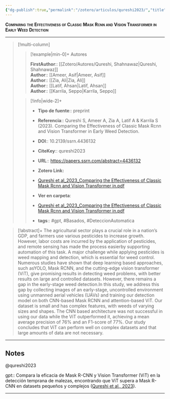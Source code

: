 ```yaml
---
{"dg-publish":true,"permalink":"/zotero/articulos/qureshi2023/","title":"Comparing the Effectiveness of Classic Mask Rcnn and Vision Transformer in Early Weed Detection","tags":["#zotero"]}
---
```



<span style="font-variant:small-caps; font-weight: bold;">Comparing the Effectiveness of Classic Mask Rcnn and Vision Transformer in Early Weed Detection</span>

---


> [!multi-column]
>
>> [!example|min-0]+ Autores
>> 
>> **FirstAuthor**:: [[Zotero/Autores/Qureshi, Shahnawaz\|Qureshi, Shahnawaz]]  
>> **Author**:: [[Ameer, Asif\|Ameer, Asif]]  
>> **Author**:: [[Zia, Ali\|Zia, Ali]]  
>> **Author**:: [[Latif, Ahsan\|Latif, Ahsan]]  
>> **Author**:: [[Karrila, Seppo\|Karrila, Seppo]]  
 >
>
>> [!info|wide-2]+
>>
>> - **Tipo de fuente**:: preprint
>> - **Referencia**:: Qureshi S, Ameer A, Zia A, Latif A & Karrila S (2023). Comparing the Effectiveness of Classic Mask Rcnn and Vision Transformer in Early Weed Detection.
>> - **DOI**:: 10.2139/ssrn.4436132
>> - **CiteKey**:: qureshi2023
>> - **URL**:: https://papers.ssrn.com/abstract=4436132
>> - **Zotero Link:** 
>> - [Qureshi et al_2023_Comparing the Effectiveness of Classic Mask Rcnn and Vision Transformer in.pdf](zotero://select/library/items/6E3N242J)
>>
>> - **Ver en carpeta**: 
>> - [Qureshi et al_2023_Comparing the Effectiveness of Classic Mask Rcnn and Vision Transformer in.pdf](file://J:\OneDrive\Articulos\Qureshi%20et%20al_2023_Comparing%20the%20Effectiveness%20of%20Classic%20Mask%20Rcnn%20and%20Vision%20Transformer%20in.pdf)
>> - **tags**:: #gpt, #Basados, #DeteccionAutomatica



> [!abstract]+ 
>The agricultural sector plays a crucial role in a nation’s GDP, and farmers use various pesticides to increase growth. However, labor costs are incurred by the application of pesticides, and remote sensing has made the process easierby supporting automation of this task. A major challenge while applying pesticides is weed mapping and detection, which is essential for weed control. Numerous studies have shown that deep learning based approaches, such asYOLO, Mask RCNN, and the cutting-edge vision transformer (ViT), give promising results in detecting weed problems, with better results on large and controlled datasets. However, there remains a gap in the early-stage weed detection.In this study, we address this gap by collecting images of an early-stage, uncontrolled environment using unmanned aerial vehicles (UAVs) and training our detection model on both CNN-based Mask RCNN and attention-based ViT. Our dataset is small and has complex features, with weeds of varying sizes and shapes. The CNN based architecture was not successful in using our data while the ViT outperformed it, achieving a mean average precision of 76% and an F1-score of 77%. Our study concludes that ViT can perform well on complex datasets and that large amounts of data are not necessary.


--- 

## Notes

@qureshi2023

gpt:: Compara la eficacia de Mask R-CNN y Vision Transformer (ViT) en la detección temprana de malezas, encontrando que ViT supera a Mask R-CNN en datasets pequeños y complejos ([Qureshi et al., 2023](zotero://select/library/items/HPRTTVM6)).






---








